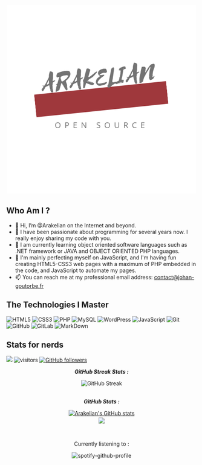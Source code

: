<div align="center">

![Hello, I'm Arakelian! I do open source</h2>](https://github.com/JohanGoutorbe/JohanGoutorbe/blob/main/ARAKELIAN.png?raw=true)

</div>
  
## Who Am I ?
- 👋 Hi, I’m @Arakelian on the Internet and beyond.
- 👀 I have been passionate about programming for several years now. I really enjoy sharing my code with you.
- 🌱 I am currently learning object oriented software languages such as .NET framework or JAVA and OBJECT ORIENTED PHP languages.
- 🌱 I'm mainly perfecting myself on JavaScript, and I'm having fun creating HTML5-CSS3 web pages with a maximum of PHP embedded in the code, and JavaScript to automate my pages.
- 📫 You can reach me at my professional email address: contact@johan-goutorbe.fr

## The Technologies I Master

![HTML5](https://img.shields.io/badge/-HTML5-E34F26?style=flat-square&logo=html5&logoColor=white)
![CSS3](https://img.shields.io/badge/-CSS3-1572B6?style=flat-square&logo=css3)
![PHP](https://img.shields.io/badge/-PHP-474A8A?style=flat-square&logo=php)
![MySQL](https://img.shields.io/badge/-MySQL-336791?style=flat-square&logo=mysql)
![WordPress](https://img.shields.io/badge/-WordPress-21759b?style=flat-square&logo=WordPress)
![JavaScript](https://img.shields.io/badge/-JavaScript-323330?style=flat-square&logo=javascript)
![Git](https://img.shields.io/badge/-Git-3E2C00?style=flat-square&logo=git)
![GitHub](https://img.shields.io/badge/-GitHub-181717?style=flat-square&logo=github)
![GitLab](https://img.shields.io/badge/-GitLab-FCA121?style=flat-square&logo=gitlab)
![MarkDown](https://img.shields.io/badge/markdown-black?&style=flat-square&logo=markdown)

## Stats for nerds

<img src="https://img.shields.io/github/repo-size/JohanGoutorbe/JohanGoutorbe"> ![visitors](https://visitor-badge.laobi.icu/badge?page_id=JohanGoutorbe.JohanGoutorbe) [![GitHub followers](https://img.shields.io/github/followers/JohanGoutorbe.svg?style=social&label=Follow)](https://github.com/JohanGoutorbe?tab=followers)

<p align="center">
   <b><em>GitHub Streak Stats :</em></b> <br/>
</p>
<div align="center">
  
  ![GitHub Streak](https://github-readme-streak-stats.herokuapp.com?user=JohanGoutorbe&border_radius=5)
</div>
<p align="center">
   <br/><b><em>GitHub Stats :</em></b> <br/>
</p>
<div align="center">
  
  [![Arakelian's GitHub stats](https://github-readme-stats.vercel.app/api?username=JohanGoutorbe)](https://github-readme-stats.vercel.app/api?username=JohanGoutorbe)
  <br/><a href="https://github-readme-stats.vercel.app/api/top-langs/?username=JohanGoutorbe"><img align="center" src="https://github-readme-stats.vercel.app/api/top-langs/?username=JohanGoutorbe" /></a>
</div>
<br/>

<div align="center">
  <p>Currently listening to :</p>
  
  ![spotify-github-profile](https://spotify-github-profile.vercel.app/api/view?uid=31dbbg5ouygucgkwobawqa4ytrfy&cover_image=true&theme=default&show_offline=true)
  </p>
</div>
